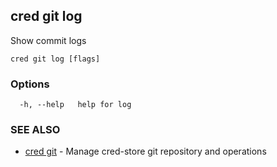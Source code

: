 ## cred git log

Show commit logs

```
cred git log [flags]
```

### Options

```
  -h, --help   help for log
```

### SEE ALSO

* [cred git](cred_git.md)	 - Manage cred-store git repository and operations

